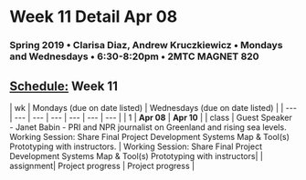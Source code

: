 # Week 11 Detail Apr 08

### Spring 2019 • Clarisa Diaz, Andrew Kruczkiewicz • Mondays and Wednesdays • 6:30-8:20pm • 2MTC MAGNET 820

## [Schedule:](./) Week 11

| wk | Mondays \(due on date listed\) | Wednesdays \(due on date listed\) |
| --- | --- | --- | --- | --- | --- | --- |
| 1 | **Apr 08** | **Apr 10** |
| class | Guest Speaker - Janet Babin - PRI and NPR journalist on Greenland and rising sea levels. Working Session: Share Final Project Development Systems Map & Tool(s) Prototyping with instructors. |  Working Session: Share Final Project Development Systems Map & Tool(s) Prototyping with instructors|
| assignment| Project progress  | Project progress  |
